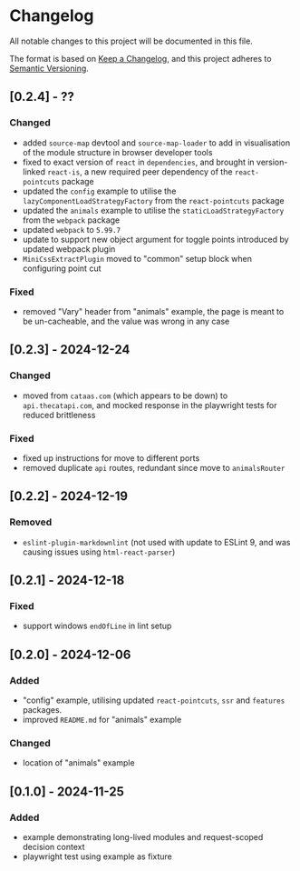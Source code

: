 # Changelog

All notable changes to this project will be documented in this file.

The format is based on [Keep a Changelog](https://keepachangelog.com/en/1.0.0/),
and this project adheres to [Semantic Versioning](https://semver.org/spec/v2.0.0.html).

## [0.2.4] - ??

### Changed

- added `source-map` devtool and `source-map-loader` to add in visualisation of the module structure in browser developer tools
- fixed to exact version of `react` in `dependencies`, and brought in version-linked `react-is`, a new required peer dependency of the `react-pointcuts` package
- updated the `config` example to utilise the `lazyComponentLoadStrategyFactory` from the `react-pointcuts` package
- updated the `animals` example to utilise the `staticLoadStrategyFactory` from the `webpack` package
- updated `webpack` to `5.99.7`
- update to support new object argument for toggle points introduced by updated webpack plugin
- `MiniCssExtractPlugin` moved to "common" setup block when configuring point cut

### Fixed

- removed "Vary" header from "animals" example, the page is meant to be un-cacheable, and the value was wrong in any case

## [0.2.3] - 2024-12-24

### Changed

- moved from `cataas.com` (which appears to be down) to `api.thecatapi.com`, and mocked response in the playwright tests for reduced brittleness

### Fixed

- fixed up instructions for move to different ports
- removed duplicate `api` routes, redundant since move to `animalsRouter`

## [0.2.2] - 2024-12-19

### Removed

- `eslint-plugin-markdownlint` (not used with update to ESLint 9, and was causing issues using `html-react-parser`)

## [0.2.1] - 2024-12-18

### Fixed

- support windows `endOfLine` in lint setup

## [0.2.0] - 2024-12-06

### Added

- "config" example, utilising updated `react-pointcuts`, `ssr` and `features` packages.
- improved `README.md` for "animals" example

### Changed

- location of "animals" example

## [0.1.0] - 2024-11-25

### Added

- example demonstrating long-lived modules and request-scoped decision context
- playwright test using example as fixture
